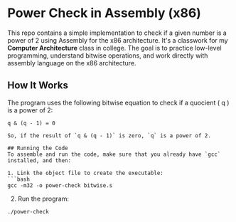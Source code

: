 # Power Check in Assembly (x86)

This repo contains a simple implementation to check if a given number is a power of 2 using Assembly for the x86 architecture. It's a classwork for my **Computer Architecture** class in college. The goal is to practice low-level programming, understand bitwise operations, and work directly with assembly language on the x86 architecture.

## How It Works

The program uses the following bitwise equation to check if a quocient \( q \) is a power of 2:

```text
q & (q - 1) = 0

So, if the result of `q & (q - 1)` is zero, `q` is a power of 2.

## Running the Code
To assemble and run the code, make sure that you already have `gcc` installed, and then:

1. Link the object file to create the executable:
```bash
gcc -m32 -o power-check bitwise.s
```

2. Run the program:
```bash
./power-check
```
